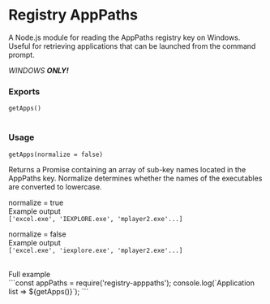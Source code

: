# Registry AppPaths

A Node.js module for reading the AppPaths registry key on Windows. Useful for retrieving applications that can be launched from the command prompt.

*WINDOWS __ONLY!__*

### Exports

 ```getApps()```
<br><br>

### Usage

```getApps(normalize = false)```

Returns a Promise containing an array of sub-key names located in the AppPaths key. Normalize determines whether the names of the executables are converted to lowercase.

normalize = true<br>
Example output<br>
```['excel.exe', 'IEXPLORE.exe', 'mplayer2.exe'...]```

normalize = false<br>
Example output<br>
```['excel.exe', 'iexplore.exe', 'mplayer2.exe'...]```

<br>
Full example<br>
```const appPaths = require('registry-apppaths');
console.log(`Application list => ${getApps()}`);
```